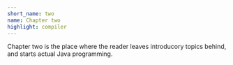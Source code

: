 ```yaml
---
short_name: two
name: Chapter two
highlight: compiler
---
```

Chapter two is the place where the reader leaves introducory topics behind, and starts actual Java programming.
